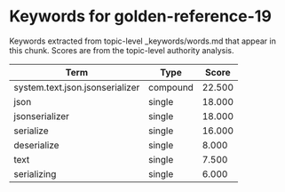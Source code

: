 # Keywords for golden-reference-19

Keywords extracted from topic-level _keywords/words.md that appear in this chunk.
Scores are from the topic-level authority analysis.

| Term | Type | Score |
|------|------|-------|
| system.text.json.jsonserializer | compound | 22.500 |
| json | single | 18.000 |
| jsonserializer | single | 18.000 |
| serialize | single | 16.000 |
| deserialize | single | 8.000 |
| text | single | 7.500 |
| serializing | single | 6.000 |
